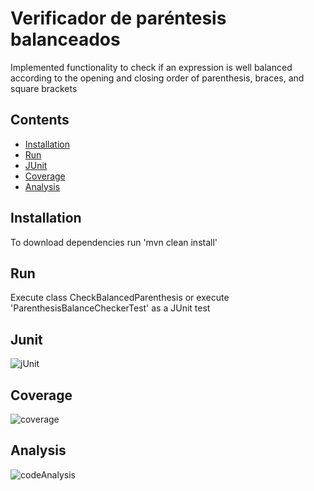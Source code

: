# Verificador de paréntesis balanceados

Implemented functionality to check if an expression is well balanced according to the opening and closing  order of parenthesis, braces, and square brackets

## Contents

- [Installation](#installation)
- [Run](#run)
- [JUnit](#junit)
- [Coverage](#coverage)
- [Analysis](#analysis)

## Installation

To download dependencies run 'mvn clean install'

## Run

Execute class CheckBalancedParenthesis or execute 'ParenthesisBalanceCheckerTest' as a JUnit test

## Junit

![jUnit](https://github.com/reinaldoman/encora.code.challenge/assets/5559123/a16cf205-f8cf-446a-811e-63c65b703cc1)

## Coverage
![coverage](https://github.com/reinaldoman/encora.code.challenge/assets/5559123/10184129-f374-445d-be42-65a08dd1d96c)

## Analysis

![codeAnalysis](https://github.com/reinaldoman/encora.code.challenge/assets/5559123/d60cb9d5-323d-41dc-91ce-96a0a5c1a89d)


